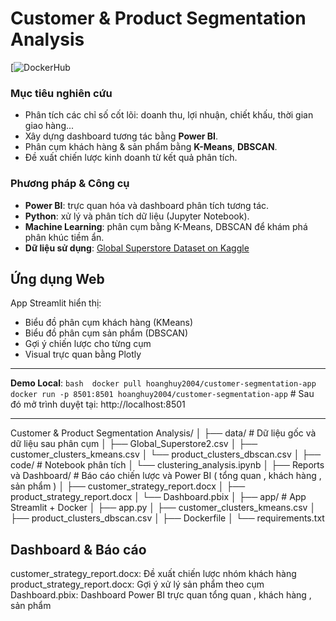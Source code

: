 # Customer & Product Segmentation Analysis

[![DockerHub](https://hub.docker.com/repository/docker/hoanghuy2004/customer-segmentation-app/general)

### Mục tiêu nghiên cứu
- Phân tích các chỉ số cốt lõi: doanh thu, lợi nhuận, chiết khấu, thời gian giao hàng...
- Xây dựng dashboard tương tác bằng **Power BI**.
- Phân cụm khách hàng & sản phẩm bằng **K-Means**, **DBSCAN**.
- Đề xuất chiến lược kinh doanh từ kết quả phân tích.

### Phương pháp & Công cụ
- **Power BI**: trực quan hóa và dashboard phân tích tương tác.
- **Python**: xử lý và phân tích dữ liệu (Jupyter Notebook).
- **Machine Learning**: phân cụm bằng K-Means, DBSCAN để khám phá phân khúc tiềm ẩn.
- **Dữ liệu sử dụng**: [Global Superstore Dataset on Kaggle](https://www.kaggle.com/datasets/apoorvaappz/global-super-store-dataset/data)

## Ứng dụng Web
App Streamlit hiển thị:
- Biểu đồ phân cụm khách hàng (KMeans)
- Biểu đồ phân cụm sản phẩm (DBSCAN)
- Gợi ý chiến lược cho từng cụm
- Visual trực quan bằng Plotly
---
**Demo Local**:
``bash 
docker pull hoanghuy2004/customer-segmentation-app
docker run -p 8501:8501 hoanghuy2004/customer-segmentation-app`` # Sau đó mở trình duyệt tại: http://localhost:8501 

---
Customer & Product Segmentation Analysis/
│
├── data/                           # Dữ liệu gốc và dữ liệu sau phân cụm
│   ├── Global_Superstore2.csv
│   ├── customer_clusters_kmeans.csv
│   └── product_clusters_dbscan.csv
│
├── code/                           # Notebook phân tích
│   └── clustering_analysis.ipynb
│
├── Reports và Dashboard/          # Báo cáo chiến lược và Power BI ( tổng quan , khách hàng , sản phẩm ) 
│   ├── customer_strategy_report.docx
│   ├── product_strategy_report.docx
│   └── Dashboard.pbix
│
├── app/                            # App Streamlit + Docker
│   ├── app.py
│   ├── customer_clusters_kmeans.csv
│   ├── product_clusters_dbscan.csv
│   ├── Dockerfile
│   └── requirements.txt

## Dashboard & Báo cáo
customer_strategy_report.docx: Đề xuất chiến lược nhóm khách hàng
product_strategy_report.docx: Gợi ý xử lý sản phẩm theo cụm
Dashboard.pbix: Dashboard Power BI trực quan tổng quan , khách hàng , sản phẩm 



